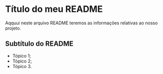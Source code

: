 # Título do meu README 

Aqquui neste arquivo README teremos as informações relativas ao nosso projeto.

## Subtítulo do README 
- Tópico 1;
- Tópico 2;
- Tópico 3.
